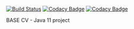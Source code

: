 [![Build Status](https://app.travis-ci.com/MxWild/base-cv.svg?branch=master)](https://app.travis-ci.com/MxWild/base-cv)
[![Codacy Badge](https://app.codacy.com/project/badge/Grade/f3d7900d3092472ba5d54f7f85f5e1ef)](https://www.codacy.com/gh/MxWild/base-cv/dashboard?utm_source=github.com&amp;utm_medium=referral&amp;utm_content=MxWild/base-cv&amp;utm_campaign=Badge_Grade)
[![Codacy Badge](https://app.codacy.com/project/badge/Coverage/f3d7900d3092472ba5d54f7f85f5e1ef)](https://www.codacy.com/gh/MxWild/base-cv/dashboard?utm_source=github.com&utm_medium=referral&utm_content=MxWild/base-cv&utm_campaign=Badge_Coverage)

BASE CV - Java 11 project

